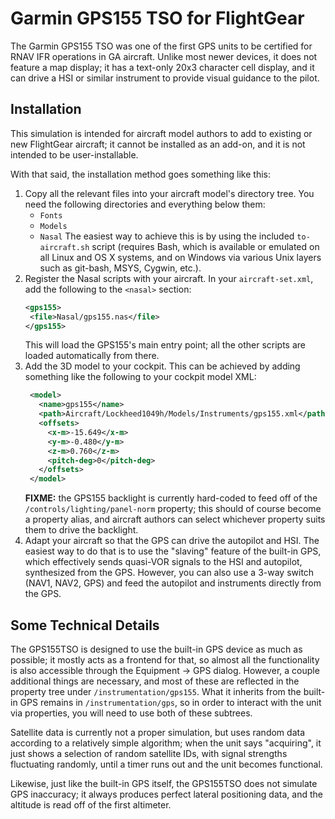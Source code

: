 # Garmin GPS155 TSO for FlightGear

The Garmin GPS155 TSO was one of the first GPS units to be certified for RNAV
IFR operations in GA aircraft. Unlike most newer devices, it does not feature
a map display; it has a text-only 20x3 character cell display, and it can drive
a HSI or similar instrument to provide visual guidance to the pilot.

## Installation

This simulation is intended for aircraft model authors to add to existing or
new FlightGear aircraft; it cannot be installed as an add-on, and it is not
intended to be user-installable.

With that said, the installation method goes something like this:

1. Copy all the relevant files into your aircraft model's directory tree. You
   need the following directories and everything below them:
    - `Fonts`
    - `Models`
    - `Nasal`
   The easiest way to achieve this is by using the included `to-aircraft.sh`
   script (requires Bash, which is available or emulated on all Linux and OS X
   systems, and on Windows via various Unix layers such as git-bash, MSYS,
   Cygwin, etc.).
2. Register the Nasal scripts with your aircraft. In your `aircraft-set.xml`,
   add the following to the `<nasal>` section:
   ```xml
   <gps155>
    <file>Nasal/gps155.nas</file>
   </gps155>
   ```
   This will load the GPS155's main entry point; all the other scripts are
   loaded automatically from there.
3. Add the 3D model to your cockpit. This can be achieved by adding something
   like the following to your cockpit model XML:
   ```xml
    <model>
      <name>gps155</name>
      <path>Aircraft/Lockheed1049h/Models/Instruments/gps155.xml</path>
      <offsets>
        <x-m>-15.649</x-m>
        <y-m>-0.480</y-m>
        <z-m>0.760</z-m>
        <pitch-deg>0</pitch-deg>
      </offsets>
    </model>
   ```
   **FIXME:** the GPS155 backlight is currently hard-coded to feed off of the
   `/controls/lighting/panel-norm` property; this should of course become a
   property alias, and aircraft authors can select whichever property suits
   them to drive the backlight.
4. Adapt your aircraft so that the GPS can drive the autopilot and HSI. The
   easiest way to do that is to use the "slaving" feature of the built-in GPS,
   which effectively sends quasi-VOR signals to the HSI and autopilot,
   synthesized from the GPS. However, you can also use a 3-way switch (NAV1,
   NAV2, GPS) and feed the autopilot and instruments directly from the GPS.

## Some Technical Details

The GPS155TSO is designed to use the built-in GPS device as much as possible;
it mostly acts as a frontend for that, so almost all the functionality is also
accessible through the Equipment → GPS dialog. However, a couple additional
things are necessary, and most of these are reflected in the property tree
under `/instrumentation/gps155`. What it inherits from the built-in GPS remains
in `/instrumentation/gps`, so in order to interact with the unit via
properties, you will need to use both of these subtrees.

Satellite data is currently not a proper simulation, but uses random data
according to a relatively simple algorithm; when the unit says "acquiring", it
just shows a selection of random satellite IDs, with signal strengths
fluctuating randomly, until a timer runs out and the unit becomes functional.

Likewise, just like the built-in GPS itself, the GPS155TSO does not simulate
GPS inaccuracy; it always produces perfect lateral positioning data, and the
altitude is read off of the first altimeter.

